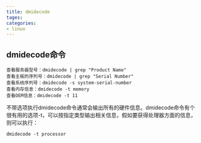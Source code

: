 ```yaml
---
title: dmidecode
tages:
categories:
- linux 
---
```

## dmidecode命令
```
查看服务器型号：dmidecode | grep "Product Name"
查看主板的序列号：dmidecode | grep "Serial Number"
查看系统序列号：dmidecode -s system-serial-number
查看内存信息：dmidecode -t memory
查看OEM信息：dmidecode -t 11
```

不带选项执行dmidecode命令通常会输出所有的硬件信息。dmidecode命令有个很有用的选项-t，可以按指定类型输出相关信息，假如要获得处理器方面的信息，则可以执行：

```shell
dmidecode -t processor
```
